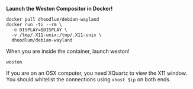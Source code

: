 __Launch the Weston Compositor in Docker!__

```
docker pull dhoodlum/debian-wayland
docker run -ti --rm \
  -e DISPLAY=$DISPLAY \
  -v /tmp/.X11-unix:/tmp/.X11-unix \
  dhoodlum/debian-wayland
```


When you are inside the container, launch weston!

```
weston
```


If you are on an OSX computer, you need XQuartz to view the X11 window. You should whitelist the connections using `xhost $ip` on both ends.
